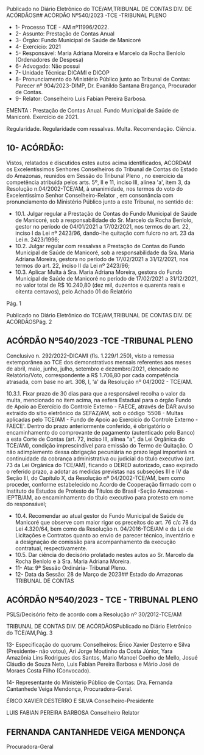 Publicado  no  Diário  Eletrônico do TCE/AM,TRIBUNAL DE CONTAS DIV. DE ACÓRDÃOS## ACÓRDÃO Nº540/2023 -TCE -TRIBUNAL PLENO

- 1- Processo TCE - AM nº11996/2022.
- 2- Assunto: Prestação de Contas Anual
- 3- Órgão: Fundo Municipal de Saúde de Manicoré
- 4- Exercício: 2021
- 5- Responsável: Maria  Adriana  Moreira  e  Marcelo  da  Rocha  Benlolo  (Ordenadores  de Despesa)
- 6- Advogado: Não possui
- 7- Unidade Técnica: DICAMI e DICOP
- 8- Pronunciamento  do  Ministério  Público  junto  ao  Tribunal  de  Contas: Parecer  nº 904/2023-DIMP, Dr. Evanildo Santana Bragança, Procurador de Contas.
- 9- Relator: Conselheiro Luis Fabian Pereira Barbosa.

EMENTA : Prestação de Contas Anual. Fundo Municipal de Saúde de Manicoré. Exercício de 2021.

Regularidade.  Regularidade  com  ressalvas.  Multa. Recomendação. Ciência.

## 10-  ACÓRDÃO:

Vistos, relatados e discutidos estes autos acima identificados, ACORDAM os Excelentíssimos Senhores Conselheiros do Tribunal de Contas do Estado do Amazonas, reunidos em Sessão do Tribunal Pleno , no exercício da competência atribuída pelos arts. 5º, II e 11, inciso III, alínea 'a', item 3, da Resolução n.04/2002-TCE/AM, à unanimidade, nos termos do voto do Excelentíssimo Senhor Conselheiro-Relator , em consonância com pronunciamento do Ministério Público junto a este Tribunal, no sentido de:

- 10.1. Julgar regular a Prestação de Contas do Fundo Municipal de Saúde de  Manicoré,  sob  a  responsabilidade  do Sr.  Marcelo  da  Rocha Benlolo, gestor  no  período  de  04/01/2021  a  17/02/2021,  nos  termos do art. 22, inciso I da Lei nº 2423/96, dando-lhe quitação com fulcro no art. 23 da Lei n. 2423/1996;
- 10.2. Julgar  regular  com  ressalvas a  Prestação  de  Contas  do Fundo Municipal  de  Saúde  de  Manicoré,  sob  a  responsabilidade  da Sra. Maria Adriana Moreira, gestora no período de 17/02/2021 a 31/12/2021, nos termos do art. 22, inciso II da Lei nº 2423/96;
- 10.3. Aplicar  Multa à Sra.  Maria  Adriana  Moreira, gestora  do  Fundo Municipal de Saúde  de  Manicoré  no período de 17/02/2021 a 31/12/2021,  no  valor  total  de R$  10.240,80 (dez  mil,  duzentos  e quarenta  reais  e  oitenta  centavos),  pelo  Achado  01  do  Relatório

Pág. 1

Publicado  no  Diário  Eletrônico do TCE/AM,TRIBUNAL DE CONTAS DIV. DE ACÓRDÃOSPág. 2

## ACÓRDÃO Nº540/2023 -TCE -TRIBUNAL PLENO

Conclusivo  n.  292/2022-DICAMI  (fls.  1.229/1.250),  visto  a  remessa extemporânea  ao  TCE  dos  demonstrativos  mensais  referentes  aos meses  de  abril, maio,  junho, julho, setembro  e  dezembro/2021, elencado  no  Relatório/Voto,  correspondente  a  R$  1.706,80  por  cada competência atrasada, com base no art. 308, I, 'a' da Resolução nº 04/2002 - TCE/AM.

10.3.1. Fixar prazo de 30 dias para que a responsável recolha o valor da  multa, mencionado  no  item  acima,  na  esfera Estadual  para  o  órgão  Fundo  de  Apoio  ao  Exercício  do Controle Externo - FAECE, através de DAR avulso extraído do sítio  eletrônico  da  SEFAZ/AM,  sob  o  código  '5508  -  Multas aplicadas  pelo  TCE/AM  -  Fundo  de  Apoio  ao  Exercício  do Controle  Externo  -  FAECE'.  Dentro  do  prazo  anteriormente conferido, é obrigatório o encaminhamento do comprovante de pagamento  (autenticado  pelo  Banco)  a  esta  Corte  de  Contas (art.  72,  inciso  III,  alínea  "a",  da  Lei  Orgânica  do  TCE/AM), condição imprescindível para emissão do Termo de Quitação. O não adimplemento dessa obrigação pecuniária no prazo legal importará na continuidade da cobrança administrativa ou judicial do título executivo (art. 73 da Lei Orgânica do TCE/AM), ficando o DERED autorizado, caso expirado o referido prazo, a adotar as medidas previstas nas subseções III e IV da Seção III, do  Capítulo  X,  da  Resolução  nº  04/2002-TCE/AM,  bem como proceder, conforme estabelecido no Acordo de Cooperação firmado com o Instituto de Estudos de Protesto de Títulos do Brasil -Seção Amazonas -IEPTB/AM, ao encaminhamento do título executivo para protesto em nome do responsável;

- 10.4. Recomendar ao atual gestor do  Fundo  Municipal  de  Saúde  de Manicoré que observe com maior rigor os preceitos do art. 76 c/c 78 da Lei 4.320/64, bem como da Resolução n. 04/2016-TCE/AM e da Lei de  Licitações e Contratos quanto  ao  envio de  parecer técnico, inventário  e  a  designação  de  comissão  para  acompanhamento  da execução contratual, respectivamente.
- 10.5. Dar  ciência do  decisório  prolatado  nestes  autos  ao Sr.  Marcelo  da Rocha Benlolo e à Sra. Maria Adriana Moreira.
- 11-  Ata: 9ª Sessão Ordinária- Tribunal Pleno.
- 12-  Data da Sessão: 28 de Março de 2023## Estado do Amazonas TRIBUNAL DE CONTAS

## ACÓRDÃO Nº540/2023 - TCE - TRIBUNAL PLENO

PSLS/Decisório feito de acordo com a Resolução nº 30/2012-TCE/AM

TRIBUNAL DE CONTAS DIV. DE ACÓRDÃOSPublicado  no  Diário  Eletrônico do TCE/AM,Pág. 3

13-  Especificação do quorum: Conselheiros: Érico Xavier Desterro e Silva (Presidente- não votou), Ari Jorge Moutinho da Costa Júnior, Yara Amazônia Lins Rodrigues dos Santos,  Mario  Manoel  Coelho  de  Mello,  Josué  Cláudio  de  Souza  Neto,  Luis  Fabian Pereira Barbosa e Mário José de Moraes Costa Filho (Convocado).

14-  Representante do Ministério Público de Contas: Dra. Fernanda Cantanhede Veiga Mendonça, Procuradora-Geral.

ÉRICO XAVIER DESTERRO E SILVA Conselheiro-Presidente

LUIS FABIAN PEREIRA BARBOSA Conselheiro Relator

## FERNANDA CANTANHEDE VEIGA MENDONÇA

Procuradora-Geral